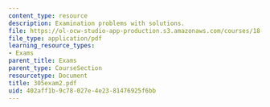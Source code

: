```yaml
---
content_type: resource
description: Examination problems with solutions.
file: https://ol-ocw-studio-app-production.s3.amazonaws.com/courses/18-305-advanced-analytic-methods-in-science-and-engineering-fall-2004/402aff1b9c78027e4e2381476925f6bb_305exam2.pdf
file_type: application/pdf
learning_resource_types:
- Exams
parent_title: Exams
parent_type: CourseSection
resourcetype: Document
title: 305exam2.pdf
uid: 402aff1b-9c78-027e-4e23-81476925f6bb
---
```

